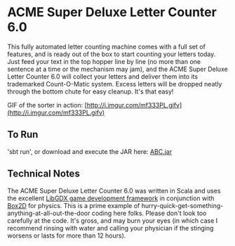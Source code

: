 ACME Super Deluxe Letter Counter 6.0
====================================

This fully automated letter counting machine comes with a full set of features, and is
ready out of the box to start counting your letters today.  Just feed your text in the
top hopper line by line (no more than one sentence at a time or the mechanism may jam),
and the ACME Super Deluxe Letter Counter 6.0 will collect your letters and deliver them
into its trademarked Count-O-Matic system.  Excess letters will be dropped neatly through
the bottom chute for easy cleanup.  It's that easy!

GIF of the sorter in action: [http://i.imgur.com/mf333PL.gifv](http://i.imgur.com/mf333PL.gifv)

To Run
------
'sbt run', or download and execute the JAR here: [ABC.jar](https://s3.amazonaws.com/JustinMullinMisc/ABC.jar)

Technical Notes
---------------
The ACME Super Deluxe Letter Counter 6.0 was written in Scala and uses the excellent
[LibGDX game development framework](https://libgdx.badlogicgames.com/) in conjunction
with [Box2D](http://box2d.org) for physics.  This is a prime example of
hurry-quick-get-something-anything-at-all-out-the-door coding here folks.  Please don't
look too carefully at the code.  It's gross, and may burn your eyes (in which case I
recommend rinsing with water and calling your physician if the stinging worsens or lasts for more
than 12 hours).